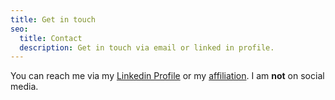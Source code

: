 ```yaml
---
title: Get in touch
seo:
  title: Contact
  description: Get in touch via email or linked in profile.
---
```

You can reach me via my [Linkedin Profile](https://www.linkedin.com/in/pnposch) or my [affiliation](https://www.finance.wiwi.tu-dortmund.de). I am **not** on social media.